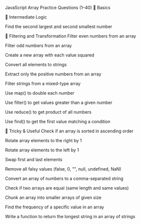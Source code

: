 
 JavaScript Array Practice Questions (1–40)
🔹 Basics
<!-- Access array values (e.g., get the first, last, and middle element) -->

<!-- Change a value at a specific index in an array -->

<!-- Find the length of an array -->

<!-- Add a new element at the end using push() -->

<!-- Add a new element at the beginning using unshift() -->

<!-- Remove the last element using pop() -->

<!-- Remove the first element using shift() -->

<!-- Check if a given value exists in an array using includes() -->

<!-- Find the index of a given value using indexOf() -->

<!-- Loop through an array using for loop -->

🔹 Intermediate Logic

<!-- Find the sum of all numbers in an array -->

<!-- Find the average of all numbers in an array -->

<!-- Find the maximum and minimum numbers in an array (manually) -->

<!-- Reverse an array (manually, without reverse()) -->

<!-- Remove all duplicates from an array -->

<!-- Sort an array without using sort() -->

<!-- Merge two arrays into one -->

<!-- Flatten a nested array (1 level deep) -->

<!-- Count how many times each value appears in an array -->

Find the second largest and second smallest number

🔹 Filtering and Transformation
Filter even numbers from an array

Filter odd numbers from an array

Create a new array with each value squared

Convert all elements to strings

Extract only the positive numbers from an array

Filter strings from a mixed-type array

Use map() to double each number

Use filter() to get values greater than a given number

Use reduce() to get product of all numbers

Use find() to get the first value matching a condition

🔹 Tricky & Useful
Check if an array is sorted in ascending order

Rotate array elements to the right by 1

Rotate array elements to the left by 1

Swap first and last elements

Remove all falsy values (false, 0, "", null, undefined, NaN)

Convert an array of numbers to a comma-separated string

Check if two arrays are equal (same length and same values)

Chunk an array into smaller arrays of given size

Find the frequency of a specific value in an array

Write a function to return the longest string in an array of strings

